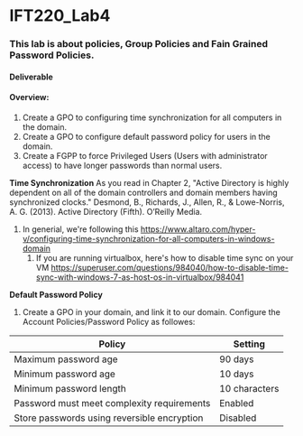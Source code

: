 # IFT220_Lab4

### This lab is about policies, Group Policies and Fain Grained Password Policies.

#### Deliverable

#### Overview:
1. Create a GPO to configuring time synchronization for all computers in the domain.
1. Create a GPO to configure default password policy for users in the domain.
1. Create a FGPP to force Privileged Users (Users with administrator access) to have longer passwords than normal users.


**Time Synchronization**
As you read in Chapter 2, "Active Directory is highly dependent on all of the domain controllers and domain members having synchronized clocks." Desmond, B., Richards, J., Allen, R., & Lowe-Norris, A. G. (2013). Active Directory (Fifth). O’Reilly Media. 
1. In generial, we're following this https://www.altaro.com/hyper-v/configuring-time-synchronization-for-all-computers-in-windows-domain
    1. If you are running virtualbox, here's how to disable time sync on your VM https://superuser.com/questions/984040/how-to-disable-time-sync-with-windows-7-as-host-os-in-virtualbox/984041
  
**Default Password Policy**
1. Create a GPO in your domain, and link it to our domain.  Configure the Account Policies/Password Policy as followes:

Policy | Setting
------------------------------------------- | -------
Maximum password age | 90 days
Minimum password age | 10 days
Minimum password length | 10 characters
Password must meet complexity requirements | Enabled
Store passwords using reversible encryption | Disabled

